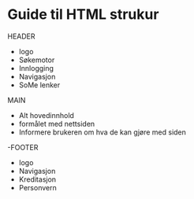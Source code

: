 # Guide til HTML strukur

HEADER
- logo
- Søkemotor
- Innlogging
- Navigasjon
- SoMe lenker

MAIN
- Alt hovedinnhold
- formålet med nettsiden
- Informere brukeren om hva de kan gjøre med siden 

-FOOTER
- logo 
- Navigasjon
- Kreditasjon
- Personvern